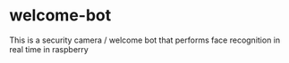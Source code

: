 # welcome-bot
This is a security camera / welcome bot that performs face recognition in real time in raspberry
